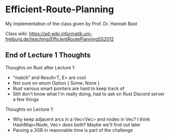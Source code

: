 # Efficient-Route-Planning
My implementation of the class given by Prof. Dr. Hannah Bast

Class wiki: https://ad-wiki.informatik.uni-freiburg.de/teaching/EfficientRoutePlanningSS2012

## End of Lecture 1 Thoughts

Thoughts on Rust after Lecture 1:
- "match" and Result<T, E> are cool
- Not sure on enum Option { Some, None }  
- Rust various smart pointers are hard to keep track of
- Still don't know what I'm really doing, had to ask on Rust Discord server a few things

Thoughts on Lecture 1:
- Why keep adjacent arcs in a Vec<Vec<Arc>> and nodes in Vec<Node>?  I think HashMap<Node, Vec<Arc>> does both?  Maybe we'll find out later
- Parsing a 3GB in reasonable time is part of the challenge


